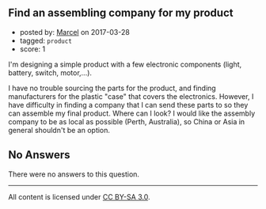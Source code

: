 ## Find an assembling company for my product

- posted by: [Marcel](https://stackexchange.com/users/8495572/marcel) on 2017-03-28
- tagged: `product`
- score: 1

I'm designing a simple product with a few electronic components (light, battery, switch, motor,...). 



I have no trouble sourcing the parts for the product, and finding manufacturers for the plastic "case" that covers the electronics. However, I have difficulty in finding a company that I can send these parts to so they can assemble my final product. Where can I look? I would like the assembly company to be as local as possible (Perth, Australia), so China or Asia in general shouldn't be an option.




## No Answers

There were no answers to this question.


---

All content is licensed under [CC BY-SA 3.0](https://creativecommons.org/licenses/by-sa/3.0/).
